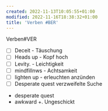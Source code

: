 ```yaml
---
created: 2022-11-13T10:05:55+01:00
modified: 2022-11-16T18:38:32+01:00
title: 'Verben #BER'
---
```


Verben#VER

- [ ] Deceit - Täuschung 
- [ ] Heads up - Kopf hoch
- [ ] Levity.        - Leichtigkeit
- [ ] mindfillnws - Achtsamkeit 
- [ ] lighten up - erleuchten anzünden
- [ ] Desperate quest verzweifelte Suche
- desperate quest
- awkward   +. Ungeschickt
